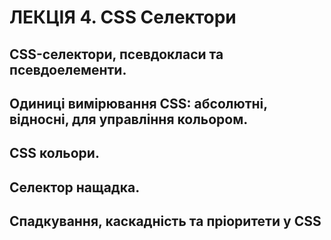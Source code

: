 # ЛЕКЦІЯ 4. CSS Селектори
## CSS-селектори, псевдокласи та псевдоелементи.
## Одиниці вимірювання CSS: абсолютні, відносні, для управління кольором.
## CSS кольори.
## Селектор нащадка.
## Спадкування, каскадність та пріоритети у CSS